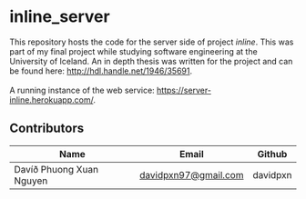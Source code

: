 # inline_server

This repository hosts the code for the server side of project *inline*. This was part of my final project while studying software engineering at the University of Iceland. An in depth thesis was written for the project and can be found here: http://hdl.handle.net/1946/35691. <br/> <br/>
A running instance of the web service: https://server-inline.herokuapp.com/.


## Contributors

| Name        | Email           | Github  |
| ------------- |-------------| -----|
| Davíð Phuong Xuan Nguyen     | davidpxn97@gmail.com | davidpxn |

